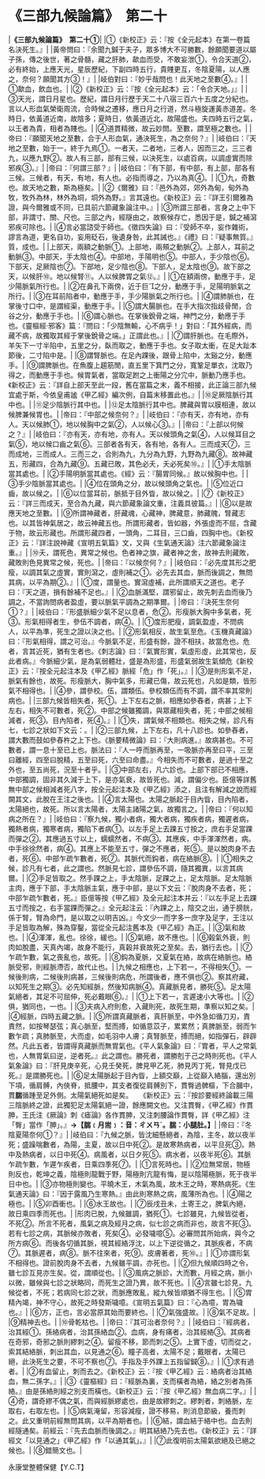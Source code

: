 # 《三部九候論篇》　第二十

|**《三部九候論篇》　第二十①**|
|①《新校正》云：『按《全元起本》在第一卷篇名決死生。』|
|黃帝問曰：『余聞九鍼于夫子，眾多博大不可勝數，餘願聞要道以屬子孫，傳之後世，著之骨髓，藏之肝肺，歃血而受，不敢妄泄①，令合天道②，必有終始，上應天光，星辰歷紀，下副四時五行，貴賤更互，冬陰夏陽，以人應之，奈何？願聞其方③！』|
|岐伯對曰：『妙乎哉問也！此天地之至數④。』|
|①歃血，飲血也。|
|②《新校正》云：『按《全元起本》云：「令合天地。」』|
|③天光，謂日月星也。歷紀，謂日月行歷于天二十八宿三百六十五度之分紀也。言以人形血氣榮衛周流，合時候之遷移，應日月之行道，然斗極旋運黃赤道差。冬時日，依黃道近南，故陰多；夏時日，依黃道近北，故陽盛也。夫四時五行之氣，以王者為貴，相者為賤也。|
|④道貫精微，故云妙問。至數，謂至極之數也。|
|帝曰：『願聞天地之至數，合于人形血氣，通決死生，為之奈何？』|
|岐伯曰：『天地之至數，始于一，終于九焉①。一者天，二者地，三者人，因而三之，三三者九，以應九野②。故人有三部，部有三候，以決死生，以處百病，以調虛實而除邪疾③。』|
|帝曰：『何謂三部？』|
|岐伯曰：『有下部，有中部，有上部，部各有三候。三候者，有天，有地，有人也。必指而導之，乃以為真④。|
|①九，奇數也。故天地之數，斯為極矣。|
|②《爾雅》曰：『邑外為郊，郊外為甸，甸外為牧，牧外為林，林外為垌，垌外為野。』言其遠也。《新校正》云：『詳王引爾雅為證，與今爾雅或不同，已具前六節藏象論注中。』|
|③所謂三部者，言身之上中下部，非謂寸、關、尺也。三部之內，經隧由之，故察候存亡，悉因于是，鍼之補瀉邪疾可除也。|
|④言必當諮受于師也。《徵四失論》曰：『受師不卒，妄作雜術，謬言為道，更名自功，妄用砭石，後遺身咎，此其誡也。』《禮》曰：『疑事無質。』質，成也。|
|上部天，兩額之動脈①。上部地，兩頰之動脈②。上部人，耳前之動脈③。中部天，手太陰也④。中部地，手陽明也⑤。中部人，手少陰也⑥。下部天，足厥陰也⑦。下部地，足少陰也⑧。下部人，足太陰也⑨。故下部之天，以候肝⑩。地以候腎⑪。人以候脾胃之氣⑫。』|
|①在額兩傍，動應于手，足少陽脈氣所行也。|
|②在鼻孔下兩傍，近于巨之分，動應于手，足陽明脈氣之所行。|
|③在耳前陷者中，動應于手，手少陽脈氣之所行也。|
|④謂肺脈也，在掌後寸口中，是謂經渠，動應于手。|
|⑤謂大腸脈也。在手大指次指歧骨閒，合谷之分，動應于手也。|
|⑥謂心脈也。在掌後銳骨之端，神門之分，動應于手也。《靈樞經·邪客》篇：『問曰：「少陰無輸，心不病乎！」對曰：「其外經病，而藏不病，故獨取其經于掌後銳骨之端。」正謂此也。』|
|⑦謂肝脈也。在毛際外，羊矢下一寸半陷中，五里之分，臥而取之，動應于手也。女子取太衝，在足大趾本節後，二寸陷中是。|
|⑧謂腎脈也。在足內踝後，跟骨上陷中，太谿之分，動應手。|
|⑨謂脾脈也。在魚腹上趨筋閒，直五里下箕門之分，寬鞏足單衣，沈取乃得之，而動應于手也。候胃氣者，當取足跗之上衝陽之分宂中，脈動乃應手也。《新校正》云：『詳自上部天至此一段，舊在當篇之末，義不相接，此正論三部九候宜處于斯，今依皇甫謐《甲乙經》編次例，自篇末移置此也。』|
|⑩足厥陰脈行其中也。|
|⑪足少陰脈行其中也。|
|⑫足太陰脈行其中也。脾藏與胃以膜相連，故以候脾兼候胃也。|
|帝曰：『中部之候奈何？』|
|岐伯曰：『亦有天，亦有地，亦有人。天以候肺①，地以候胸中之氣②，人以候心③。』|
|帝曰：『上部以何候之？』|
|岐伯曰：『亦有天，亦有地，亦有人。天以候頭角之氣④，人以候耳目之氣⑤，地以候口齒之氣⑥。三部者各有天，各有地，各有人。三而成天⑦，三而成地，三而成人。三而三之，合則為九，九分為九野，九野為九藏⑧。故神藏五，形藏四，合為九藏⑨。五藏已敗，其色必夭，夭必死矣⑩。』|
|①手太陰脈當其處也。|
|②手陽明脈當其處也。《經》云：『腸胃同候。』故以候胸中也。|
|③手少陰脈當其處也。|
|④位在頭角之分，故以候頭角之氣也。|
|⑤位近口齒，故以候之。|
|⑥以位當耳前，脈抵于目外眥，故以候之。|
|⑦《新校正》云：『詳三而成天，至合為九藏，與六節藏象論文重，注義具彼篇。』|
|⑧以是故應天地之至數。|
|⑨所謂神藏者，肝藏魂，心藏神，脾藏意，肺藏魄，腎藏志也。以其皆神氣居之，故云神藏五也。所謂形藏者，皆如器，外張虛而不屈，含藏于物，故云形藏也。所謂形藏四者，一頭角，二耳目，三口齒，四胸中也。《新校正》云：『詳注說神藏《宣明五氣篇》文，又與《生氣通天論》注六節藏象論注重。』|
|⑩夭，謂死色，異常之候也。色者神之旗，藏者神之舍，故神去則藏敗，藏敗則色見異常之候，死也。|
|帝曰：『以候奈何？』|
|岐伯曰：『必先度其形之肥瘦，以調其氣之虛實，實則瀉之，虛則補之①。必先去其血，脈而後調之，無問其病，以平為期②。』|
|①度，謂量也。實瀉虛補，此所謂順天之道也。老子曰：『天之道，損有餘補不足也。』|
|②血脈滿堅，謂邪留止，故先刺去血而後乃調之，不當詢問病者盈虛，要以脈氣平調為之期準爾。|
|帝曰：『決死生奈何①？』|
|岐伯曰：『形盛脈細少氣不足以息者，危②。形瘦脈大胸中多氣者，死③。形氣相得者生，參伍不調者，病④。|
|①度形肥瘦，調氣盈虛，不問病人，以平為準，死生之證以決之也。|
|②形氣相反，故生氣至危。《玉機真藏論》曰：『形氣相得，謂之可治。』今脈氣不足，形盛有餘，證不相扶，故當危也。危者，言其近死，猶有生者也。《刺志論》曰：『氣實形實，氣虛形虛，此其常也，反此者病。』今脈細少氣，是為氣弱體壯，盛是為形盛，形盛氣弱故生氣傾危《新校正》云：『按全元起注本及《甲乙經》脈經「危」作「死」。』|
|③是則形氣不足，脈氣有餘也，故死。形瘦脈大，胸中氣多，形藏已傷，故云死也，凡如是類，皆形氣不相得也。|
|④參，謂參校。伍，謂類伍。參校類伍而有不調，謂不率其常則病也。|
|三部九候皆相失者，死①。上下左右之脈，相應如參舂者，病甚；上下左右，相失不可數者，死②。中部之候雖獨調，與眾藏相失者，死；中部之候相減者，死③。目內陷者，死④。』|
|①失，謂氣候不相類也。相失之候，診凡有七，七診之狀如下文云：。|
|②三部九候，上下左右，凡十八診也。如參舂者，謂大數而鼓如參舂杵之上下也。《脈要精微論》曰：『大則病進。』故病甚也。不可數者，謂一息十至已上也。脈法曰：『人一呼而脈再至，一吸脈亦再至曰平，三至曰離經，四至曰脫精，五至曰死，六至曰命盡。』今相失而不可數者，是過十至之外也，至五尚死，況至十者乎。|
|③中部左右，凡六診也。上部下部已不相應，中部獨調，固非其久減于上下，是亦氣衰，故皆死也。減，謂偏少也。臣億等詳舊無中部之候相減者死八字，按全元起注本及《甲乙經》添之，且注有解減之說而經闕其文，此脫在王注之後也。|
|④言太陽也。太陽之脈起于目內眥，目內陷者，太陽絕也，故死。所以言太陽者，太陽主諸陽之氣，故獨言之。|
|帝曰：『何以知病之所在？』|
|岐伯曰：『察九候，獨小者病，獨大者病，獨疾者病，獨遲者病，獨熱者病，獨寒者病，獨陷下者病①。以左手足上去踝五寸按之，庶右手足當踝而彈之②。其應過五寸以上，蠕蠕然者，不病③。其應疾，中手渾渾然者，病。中手徐徐然者，病④。其應上不能至五寸，彈之不應者，死⑤。是以脫肉身不去者，死⑥。中部乍疏乍數者，死⑦。其脈代而鈎者，病在絡脈⑧。|
|①相失之候，診凡有七者，此之謂也。然脈見七診，謂參伍不調，隨其獨異，以言其病爾。|
|②手足皆取之。然手踝之上，手太陰脈，足踝之上，足太陰脈。足太陰脈主肉，應于下部，手太陰脈主氣，應于中部，是以下文云：『脫肉身不去者，死；中部乍疏乍數者，死。』臣億等按《甲乙經》及全元起注本并云：『以左手足上去踝五寸而按之，右手當踝而彈之。』全元起注云：『內踝之上，陰交之出，通于膀胱，係于腎，腎為命門，是以取之以明吉凶。』今文少一而字多一庶字及足字，王注以手足皆取為解，殊為穿鑿，當從全元起注舊本及《甲乙經》為正。|
|③氣和故也。|
|④渾渾，亂也。徐徐，緩也。|
|⑤氣絕，故不應也。|
|⑥榖氣外衰，則肉如脫盡，天真內竭，故身不能行，真榖并衰故死之至矣。去，猶行去也。|
|⑦乍疏乍數，氣之喪亂也，故死。|
|⑧鈎為夏脈，又夏氣在絡，故病在絡脈也。絡脈受邪，則經脈滯否，故代止也。|
|九候之相應也，上下若一，不得相失①。一候後則病，二候後則病甚，三候後則病危，所謂後者，應不俱也②。察其府藏，以知死生之期③。必先知經脈，然後知病脈④。真藏脈見者，勝死⑤。足太陽氣絕者，其足不可屈伸，死必戴眼⑥。』|
|①上下若一，言遲速小大等也。|
|②俱，猶同也，一也。|
|③夫病入府則愈，入藏則死，故死生期，準察以知之矣。|
|④經脈，四時五藏之脈。|
|⑤所謂真藏脈者，真肝脈至，中外急如循刀刃，責責然，如按琴瑟弦；真心脈至，堅而搏，如循意苡子，累累然；真脾脈至，弱而乍數乍疏；真肺脈至，大而虛，如毛羽中人膚；真腎脈至，搏而絕，如指彈石，辟辟然。凡此五者，皆謂得真藏脈而無胃氣也。《平人氣象論》曰：『胃者，平人之常氣也，人無胃氣曰逆，逆者死。』此之謂也。勝死者，謂勝剋于己之時則死也。《平人氣象論》曰：『肝見庚辛死，心見壬癸死，脾見甲乙死，肺見丙丁死，腎見戊已死。』是謂勝死也。|
|⑥足太陽脈起于目內眥，上額交巔，上從巔入絡腦，還出別下項，循肩髆，內俠脊，抵腰中，其支者復從肩髆別下，貫臀過髀樞，下合膕中，貫**腨**循踵至足外側。太陽氣絕死如是矣。　　《新校正》云：『按診要經終論載三陽三陰脈終之證，此獨犯足太陽氣絕一證，餘應闕文也。又注貫臀，《甲乙經》作貫胂，王氏注《厥論》刺《瘧論》各作貫胂，又注刺腰論作貫臀，詳《甲乙經》注「臀」當作「胂」。』**→【腨﹝月耑﹞：音：ㄔㄨㄢˋ。腨：小腿肚。】**|
|帝曰：『冬陰夏陽奈何①？』|
|岐伯曰：『九候之脈，皆沈細懸絕者，為陰，主冬，故以夜半死；盛躁喘數者，為陽，主夏，故以日中死②。是故寒熱病者，以平旦死③。熱中及熱病者，以日中死④。病風者，以日夕死⑤。病水者，以夜半死⑥。其脈乍疏乍數，乍遲乍疾者，日乘四季死⑦。|
|①言死時也。|
|②位無常居，物極則反也，乾坤之義，陰極則龍戰于野，陽極則亢龍有悔，是以陰陽極脈，死于夜半日中也。|
|③亦物極則變也。平曉木王，木氣為風，故木王之時，寒熱病死。《生氣通天論》曰：『因于露風乃生寒熱。』由此則寒熱之病，風薄所為也。|
|④陽之極也。|
|⑤卯酉衝也。|
|⑥水王故也。|
|⑦辰戌丑未，土寄王之，脾氣內絕，故日乘四季而死也。|
|形肉已脫，九候雖調，猶死①。七診雖見，九候皆從者，不死②。所言不死者，風氣之病及經月之病，似七診之病而非也，故言不死③。若有七診之病，其脈候亦敗者，死矣④。必發噦噫⑤。必審問其所始病，與今之所方病⑥。而後各切循其脈，視其經絡浮沈，以上下逆從循之，其脈疾者，不病⑦。其脈遲者，病⑧。脈不往來者，死⑨。皮膚著者，死⑩。』|
|①亦謂形氣不相得也。證前脫肉身不去者，九候雖平調，亦死也。|
|②但九候順四時之令，雖七診互見亦生矣。從，謂順從也。|
|③風病之脈診，大而數，月經之病，脈小以微，雖候與七診之狀略同，而死生之證乃異，故不死也。|
|④言雖七診見，九候從者，不死；若病同七診之狀，而脈應敗亂，縱九候皆順猶不得生也。|
|⑤胃精內竭，神不守心，故死之時發斯噦噫。《宣明五氣篇》曰：『心為噫，胃為噦也。』|
|⑥方，正也，言必當原其始而要終也。|
|⑦氣強盛故。|
|⑧氣不足故。|
|⑨精神去也。|
|⑩骨乾枯也。|
|帝曰：『其可治者奈何？』|
|岐伯曰：『經病者，治其經①。孫絡病者，治其孫絡血②。血病，身有痛者，治其經絡③。其病者在奇邪，奇邪之脈則繆刺之④。留瘦不移，節而刺之⑤。上實下虛，切而從之，索其結絡脈，刺出其血，以見通之⑥。瞳子高者，太陽不足；戴眼者，太陽已絕，此決死生之要，不可不察也⑦。手指及手外踝上五指留鍼⑧。』|
|①求有過者。|
|②有血留止，刺而去之。《新校正》云：『按《甲乙經》云：絡病者治其絡血，無二孫字。』|
|③《靈樞經》曰：『經脈為裏，支而橫者為絡，絡之別者為孫絡。』由是孫絡則經之別支而橫也。《新校正》云：『按《甲乙經》無血病二字。』|
|④奇，謂奇繆不偶之氣，而與經脈繆處也，由是故繆刺之。繆刺者，刺絡脈，左取右，右取左也。|
|⑤病氣淹留，形容減瘦，證不移易，則消息節級，養而刺之。此又重明前經無問其病，以平為期者也。|
|⑥結，謂血結于絡中也。血去則經隧通矣。前經云：『先去血脈而後調之。』明其結絡乃先去也。《新校正》云：『詳經文「以見通之」《甲乙經》作「以通其氣」。』|
|⑦此復明前太陽氣欲絕及已絕之候也。|
|⑧錯簡文也。|


永康堂整體保健【Y.C.T】



